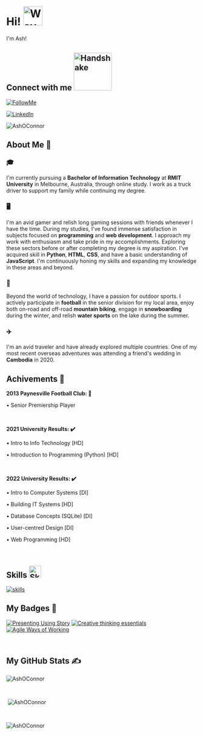 <h1>Hi! <img src="https://raw.githubusercontent.com/MartinHeinz/MartinHeinz/master/wave.gif" width="50" height="50" alt="Wave"></h1>
<p>I'm Ash!</p>
<h2>Connect with me <img src='https://raw.githubusercontent.com/ShahriarShafin/ShahriarShafin/main/Assets/handshake.gif' width="100" alt="Handshake"></h2>
<p><a href="https://github.com/AshOConnor/" target="_blank"><img src="https://img.shields.io/github/followers/AshOConnor?label=follow&logo=github&style=flat" alt="FollowMe"></a></p>
<p><a href="https://www.linkedin.com/in/ash-oconnor/" target="_blank"><img src="https://img.shields.io/badge/LinkedIn--blue?style=flat&logo=linkedin" alt="LinkedIn"></a></p>
<p><img src="https://komarev.com/ghpvc/?username=AshOConnor" alt="AshOConnor"></p>
<h2>About Me 📣</h2>
<h3>🎓</h3>
<p>I'm currently pursuing a <b>Bachelor of Information Technology</b> at <b>RMIT University</b> in Melbourne, Australia, through online study. I work as a truck driver to support my family while continuing my degree.</p>
<h3>🖥️</h3>
<p>I'm an avid gamer and relish long gaming sessions with friends whenever I have the time. During my studies, I've found immense satisfaction in subjects focused on <b>programming</b> and <b>web development</b>. I approach my work with enthusiasm and take pride in my accomplishments. Exploring these sectors before or after completing my degree is my aspiration. I've acquired skill in <b>Python</b>, <b>HTML</b>, <b>CSS</b>, and have a basic understanding of <b>JavaScript</b>. I'm continuously honing my skills and expanding my knowledge in these areas and beyond.</p>
<h3>🌱</h3>
<p>Beyond the world of technology, I have a passion for outdoor sports. I actively participate in <b>football</b> in the senior division for my local area, enjoy both on-road and off-road <b>mountain biking</b>, engage in <b>snowboarding</b> during the winter, and relish <b>water sports</b> on the lake during the summer.</p>
<h3>✈️</h3>
<p>I'm an avid traveler and have already explored multiple countries. One of my most recent overseas adventures was attending a friend's wedding in <b>Cambodia</b> in 2020.</p>
<h2>Achivements 🏅</h2>
<p><b>2013 Paynesville Football Club: 🏉</b></p>
<p>• Senior Premiership Player</p><br>
<p><b>2021 University Results: ✔️</b></p>
<p>• Intro to Info Technology [HD]</p>
<p>• Introduction to Programming (Python) [HD]</p><br>
<p><b>2022 University Results: ✔️</b></p>
<p>• Intro to Computer Systems [DI]</p>
<p>• Building IT Systems [HD]</p>
<p>• Database Concepts (SQLite) [DI]</p>
<p>• User-centred Design [DI]</p>
<p>• Web Programming [HD]</p><br>
<h2>Skills <img src="https://media2.giphy.com/media/QssGEmpkyEOhBCb7e1/giphy.gif?cid=ecf05e47a0n3gi1bfqntqmob8g9aid1oyj2wr3ds3mg700bl&amp;rid=giphy.gif" width="32" alt="Skills"></h2>
<p><a href="https://skillicons.dev" target="_blank"><img src="https://skillicons.dev/icons?i=python,html,css,php,js,sqlite" alt="skills"></a></p>
<h2>My Badges 📕</h2>

<!--START_SECTION:badges-->
[![Presenting Using Story](https://images.credly.com/size/150x150/images/598f2073-6d4a-4326-8aef-5eb67a2cafd4/cd5df1e1d4b7dfb315f4124dca8476fe.png)](http://www.credly.com/badges/a9d1a01c-2400-4ebe-8ab0-8760b419771d "Presenting Using Story")
[![Creative thinking essentials](https://images.credly.com/size/150x150/images/59938b23-a0df-4515-b296-adb6f89057d3/f6108f81379233b239a0df742cc3c222.png)](http://www.credly.com/badges/35c0de4f-e799-4f0b-9425-9ba21878cd4a "Creative thinking essentials")
[![Agile Ways of Working](https://images.credly.com/size/150x150/images/ba031ea5-9a15-4d02-9746-5f7998db0587/29bf79722dfce48eadd17a0ebf836f46.png)](http://www.credly.com/badges/0f7253ac-317b-4905-9ef1-b921b6b12412 "Agile Ways of Working")
<!--END_SECTION:badges-->
<br>
<h2>My GitHub Stats ✍️</h2>
<p><img src="https://github-readme-streak-stats.herokuapp.com/?user=AshOConnor&amp;theme=dark" alt="AshOConnor"></p><br>
<p>&nbsp;<img src="https://github-readme-stats.vercel.app/api?username=AshOConnor&amp;show_icons=true&amp;locale=en&amp;theme=dark" alt="AshOConnor"></p><br>
<p><img src="https://github-readme-stats.vercel.app/api/top-langs?username=AshOConnor&amp;show_icons=true&amp;locale=en&amp;layout=compact&amp;theme=dark" alt="AshOConnor"></p><br>
